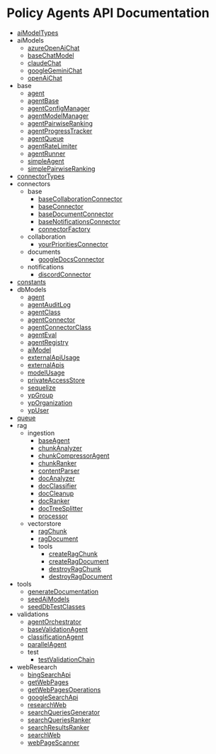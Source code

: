 # Policy Agents API Documentation

- [aiModelTypes](src/src/aiModelTypes.md)
- aiModels
  - [azureOpenAiChat](src/aiModels/azureOpenAiChat.md)
  - [baseChatModel](src/aiModels/baseChatModel.md)
  - [claudeChat](src/aiModels/claudeChat.md)
  - [googleGeminiChat](src/aiModels/googleGeminiChat.md)
  - [openAiChat](src/aiModels/openAiChat.md)
- base
  - [agent](src/base/agent.md)
  - [agentBase](src/base/agentBase.md)
  - [agentConfigManager](src/base/agentConfigManager.md)
  - [agentModelManager](src/base/agentModelManager.md)
  - [agentPairwiseRanking](src/base/agentPairwiseRanking.md)
  - [agentProgressTracker](src/base/agentProgressTracker.md)
  - [agentQueue](src/base/agentQueue.md)
  - [agentRateLimiter](src/base/agentRateLimiter.md)
  - [agentRunner](src/base/agentRunner.md)
  - [simpleAgent](src/base/simpleAgent.md)
  - [simplePairwiseRanking](src/base/simplePairwiseRanking.md)
- [connectorTypes](src/src/connectorTypes.md)
- connectors
  - base
    - [baseCollaborationConnector](src/connectors/base/baseCollaborationConnector.md)
    - [baseConnector](src/connectors/base/baseConnector.md)
    - [baseDocumentConnector](src/connectors/base/baseDocumentConnector.md)
    - [baseNotificationsConnector](src/connectors/base/baseNotificationsConnector.md)
    - [connectorFactory](src/connectors/base/connectorFactory.md)
  - collaboration
    - [yourPrioritiesConnector](src/connectors/collaboration/yourPrioritiesConnector.md)
  - documents
    - [googleDocsConnector](src/connectors/documents/googleDocsConnector.md)
  - notifications
    - [discordConnector](src/connectors/notifications/discordConnector.md)
- [constants](src/src/constants.md)
- dbModels
  - [agent](src/dbModels/agent.md)
  - [agentAuditLog](src/dbModels/agentAuditLog.md)
  - [agentClass](src/dbModels/agentClass.md)
  - [agentConnector](src/dbModels/agentConnector.md)
  - [agentConnectorClass](src/dbModels/agentConnectorClass.md)
  - [agentEval](src/dbModels/agentEval.md)
  - [agentRegistry](src/dbModels/agentRegistry.md)
  - [aiModel](src/dbModels/aiModel.md)
  - [externalApiUsage](src/dbModels/externalApiUsage.md)
  - [externalApis](src/dbModels/externalApis.md)
  - [modelUsage](src/dbModels/modelUsage.md)
  - [privateAccessStore](src/dbModels/privateAccessStore.md)
  - [sequelize](src/dbModels/sequelize.md)
  - [ypGroup](src/dbModels/ypGroup.md)
  - [ypOrganization](src/dbModels/ypOrganization.md)
  - [ypUser](src/dbModels/ypUser.md)
- [queue](src/src/queue.md)
- rag
  - ingestion
    - [baseAgent](src/rag/ingestion/baseAgent.md)
    - [chunkAnalyzer](src/rag/ingestion/chunkAnalyzer.md)
    - [chunkCompressorAgent](src/rag/ingestion/chunkCompressorAgent.md)
    - [chunkRanker](src/rag/ingestion/chunkRanker.md)
    - [contentParser](src/rag/ingestion/contentParser.md)
    - [docAnalyzer](src/rag/ingestion/docAnalyzer.md)
    - [docClassifier](src/rag/ingestion/docClassifier.md)
    - [docCleanup](src/rag/ingestion/docCleanup.md)
    - [docRanker](src/rag/ingestion/docRanker.md)
    - [docTreeSplitter](src/rag/ingestion/docTreeSplitter.md)
    - [processor](src/rag/ingestion/processor.md)
  - vectorstore
    - [ragChunk](src/rag/vectorstore/ragChunk.md)
    - [ragDocument](src/rag/vectorstore/ragDocument.md)
    - tools
      - [createRagChunk](src/rag/vectorstore/tools/createRagChunk.md)
      - [createRagDocument](src/rag/vectorstore/tools/createRagDocument.md)
      - [destroyRagChunk](src/rag/vectorstore/tools/destroyRagChunk.md)
      - [destroyRagDocument](src/rag/vectorstore/tools/destroyRagDocument.md)
- tools
  - [generateDocumentation](src/tools/generateDocumentation.md)
  - [seedAiModels](src/tools/seedAiModels.md)
  - [seedDbTestClasses](src/tools/seedDbTestClasses.md)
- validations
  - [agentOrchestrator](src/validations/agentOrchestrator.md)
  - [baseValidationAgent](src/validations/baseValidationAgent.md)
  - [classificationAgent](src/validations/classificationAgent.md)
  - [parallelAgent](src/validations/parallelAgent.md)
  - test
    - [testValidationChain](src/validations/test/testValidationChain.md)
- webResearch
  - [bingSearchApi](src/webResearch/bingSearchApi.md)
  - [getWebPages](src/webResearch/getWebPages.md)
  - [getWebPagesOperations](src/webResearch/getWebPagesOperations.md)
  - [googleSearchApi](src/webResearch/googleSearchApi.md)
  - [researchWeb](src/webResearch/researchWeb.md)
  - [searchQueriesGenerator](src/webResearch/searchQueriesGenerator.md)
  - [searchQueriesRanker](src/webResearch/searchQueriesRanker.md)
  - [searchResultsRanker](src/webResearch/searchResultsRanker.md)
  - [searchWeb](src/webResearch/searchWeb.md)
  - [webPageScanner](src/webResearch/webPageScanner.md)
